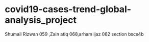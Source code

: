 # covid19-cases-trend-global-analysis_project
Shumail Rizwan 059 ,Zain atiq  068,arham ijaz 082 section bscs4b
